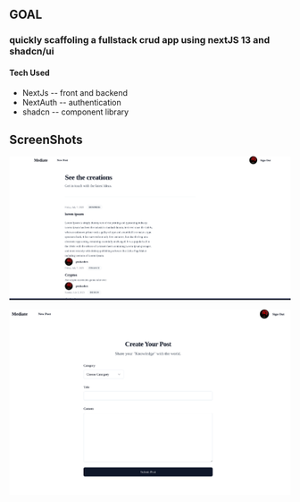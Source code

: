 
## GOAL
### quickly scaffoling a fullstack crud app using nextJS 13 and shadcn/ui
#### Tech Used 

- NextJs   -- front and backend
- NextAuth -- authentication
- shadcn   -- component library



## ScreenShots

![Alt text](image.png)

![Alt text](image-1.png)
